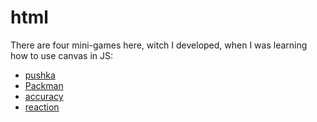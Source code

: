 # html
There are four mini-games here, witch I developed, when I was learning how to use canvas in JS:
* [pushka](https://htmlpreview.github.io/?https://github.com/iazadorin/html/blob/main/pushka/pushka.html)
* [Packman](https://htmlpreview.github.io/?https://github.com/iazadorin/html/blob/main/packman/packman.html)
* [accuracy](https://htmlpreview.github.io/?https://github.com/iazadorin/html/blob/main/accuracy/test%202.html)
* [reaction](https://htmlpreview.github.io/?https://github.com/iazadorin/html/blob/main/reaction/test.html)
